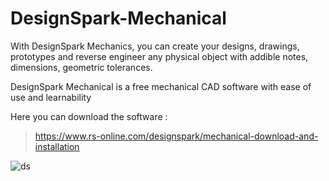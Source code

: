 # DesignSpark-Mechanical

With DesignSpark Mechanics, you can create your designs, drawings, 
prototypes and reverse engineer any physical object with addible notes, dimensions, geometric tolerances.

            

DesignSpark Mechanical is a free mechanical CAD software with ease of use and learnability

Here you can download the software : 

>https://www.rs-online.com/designspark/mechanical-download-and-installation

![ds](https://cloud.githubusercontent.com/assets/24646925/24878549/4790a9c2-1e3c-11e7-9799-923d99029027.jpg)

